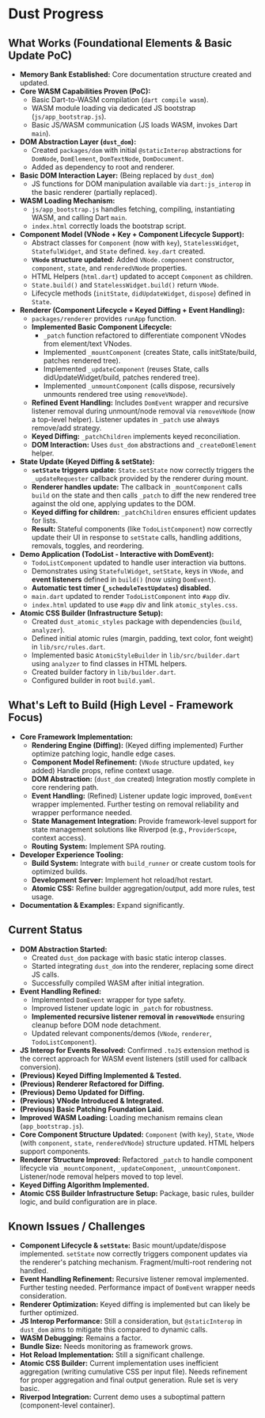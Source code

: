 # Dust Progress

## What Works (Foundational Elements & Basic Update PoC)

- **Memory Bank Established:** Core documentation structure created and updated.
- **Core WASM Capabilities Proven (PoC):**
  - Basic Dart-to-WASM compilation (`dart compile wasm`).
  - WASM module loading via dedicated JS bootstrap (`js/app_bootstrap.js`).
  - Basic JS/WASM communication (JS loads WASM, invokes Dart `main`).
- **DOM Abstraction Layer (`dust_dom`):**
  - Created `packages/dom` with initial `@staticInterop` abstractions for
    `DomNode`, `DomElement`, `DomTextNode`, `DomDocument`.
  - Added as dependency to root and renderer.
- **Basic DOM Interaction Layer:** (Being replaced by `dust_dom`)
  - JS functions for DOM manipulation available via `dart:js_interop` in the
    basic renderer (partially replaced).
- **WASM Loading Mechanism:**
  - `js/app_bootstrap.js` handles fetching, compiling, instantiating WASM, and
    calling Dart `main`.
  - `index.html` correctly loads the bootstrap script.
- **Component Model (VNode + Key + Component Lifecycle Support):**
  - Abstract classes for `Component` (now with `key`), `StatelessWidget`,
    `StatefulWidget`, and `State` defined. `key.dart` created.
  - **`VNode` structure updated:** Added `VNode.component` constructor,
    `component`, `state`, and `renderedVNode` properties.
  - HTML Helpers (`html.dart`) updated to accept `Component` as children.
  - `State.build()` and `StatelessWidget.build()` return `VNode`.
  - Lifecycle methods (`initState`, `didUpdateWidget`, `dispose`) defined in
    `State`.
- **Renderer (Component Lifecycle + Keyed Diffing + Event Handling):**
  - `packages/renderer` provides `runApp` function.
  - **Implemented Basic Component Lifecycle:**
    - `_patch` function refactored to differentiate component VNodes from
      element/text VNodes.
    - Implemented `_mountComponent` (creates State, calls initState/build,
      patches rendered tree).
    - Implemented `_updateComponent` (reuses State, calls didUpdateWidget/build,
      patches rendered tree).
    - Implemented `_unmountComponent` (calls dispose, recursively unmounts
      rendered tree using `removeVNode`).
  - **Refined Event Handling:** Includes `DomEvent` wrapper and recursive
    listener removal during unmount/node removal via `removeVNode` (now a
    top-level helper). Listener updates in `_patch` use always remove/add
    strategy.
  - **Keyed Diffing:** `_patchChildren` implements keyed reconciliation.
  - **DOM Interaction:** Uses `dust_dom` abstractions and `_createDomElement`
    helper.
- **State Update (Keyed Diffing & setState):**
  - **`setState` triggers update:** `State.setState` now correctly triggers the
    `_updateRequester` callback provided by the renderer during mount.
  - **Renderer handles update:** The callback in `_mountComponent` calls `build`
    on the state and then calls `_patch` to diff the new rendered tree against
    the old one, applying updates to the DOM.
  - **Keyed diffing for children:** `_patchChildren` ensures efficient updates
    for lists.
  - **Result:** Stateful components (like `TodoListComponent`) now correctly
    update their UI in response to `setState` calls, handling additions,
    removals, toggles, and reordering.
- **Demo Application (TodoList - Interactive with DomEvent):**
  - `TodoListComponent` updated to handle user interaction via buttons.
  - Demonstrates using `StatefulWidget`, `setState`, keys in `VNode`, and
    **event listeners** defined in `build()` (now using `DomEvent`).
  - **Automatic test timer (`_scheduleTestUpdates`) disabled.**
  - `main.dart` updated to render `TodoListComponent` into `#app` div.
  - `index.html` updated to use `#app` div and link `atomic_styles.css`.
- **Atomic CSS Builder (Infrastructure Setup):**
  - Created `dust_atomic_styles` package with dependencies (`build`,
    `analyzer`).
  - Defined initial atomic rules (margin, padding, text color, font weight) in
    `lib/src/rules.dart`.
  - Implemented basic `AtomicStyleBuilder` in `lib/src/builder.dart` using
    `analyzer` to find classes in HTML helpers.
  - Created builder factory in `lib/builder.dart`.
  - Configured builder in root `build.yaml`.

## What's Left to Build (High Level - Framework Focus)

- **Core Framework Implementation:**
  - **Rendering Engine (Diffing):** (Keyed diffing implemented) Further optimize
    patching logic, handle edge cases.
  - **Component Model Refinement:** (`VNode` structure updated, `key` added)
    Handle props, refine context usage.
  - **DOM Abstraction:** (`dust_dom` created) Integration mostly complete in
    core rendering path.
  - **Event Handling:** (Refined) Listener update logic improved, `DomEvent`
    wrapper implemented. Further testing on removal reliability and wrapper
    performance needed.
  - **State Management Integration:** Provide framework-level support for state
    management solutions like Riverpod (e.g., `ProviderScope`, context access).
  - **Routing System:** Implement SPA routing.
- **Developer Experience Tooling:**
  - **Build System:** Integrate with `build_runner` or create custom tools for
    optimized builds.
  - **Development Server:** Implement hot reload/hot restart.
  - **Atomic CSS:** Refine builder aggregation/output, add more rules, test
    usage.
- **Documentation & Examples:** Expand significantly.

## Current Status

- **DOM Abstraction Started:**
  - Created `dust_dom` package with basic static interop classes.
  - Started integrating `dust_dom` into the renderer, replacing some direct JS
    calls.
  - Successfully compiled WASM after initial integration.
- **Event Handling Refined:**
  - Implemented `DomEvent` wrapper for type safety.
  - Improved listener update logic in `_patch` for robustness.
  - **Implemented recursive listener removal in `removeVNode`** ensuring cleanup
    before DOM node detachment.
  - Updated relevant components/demos (`VNode`, `renderer`,
    `TodoListComponent`).
- **JS Interop for Events Resolved:** Confirmed `.toJS` extension method is the
  correct approach for WASM event listeners (still used for callback
  conversion).
- **(Previous) Keyed Diffing Implemented & Tested.**
- **(Previous) Renderer Refactored for Diffing.**
- **(Previous) Demo Updated for Diffing.**
- **(Previous) VNode Introduced & Integrated.**
- **(Previous) Basic Patching Foundation Laid.**
- **Improved WASM Loading:** Loading mechanism remains clean
  (`app_bootstrap.js`).
- **Core Component Structure Updated:** `Component` (with `key`), `State`,
  `VNode` (with `component`, `state`, `renderedVNode`) structure updated. HTML
  helpers support components.
- **Renderer Structure Improved:** Refactored `_patch` to handle component
  lifecycle via `_mountComponent`, `_updateComponent`, `_unmountComponent`.
  Listener/node removal helpers moved to top level.
- **Keyed Diffing Algorithm Implemented.**
- **Atomic CSS Builder Infrastructure Setup:** Package, basic rules, builder
  logic, and build configuration are in place.

## Known Issues / Challenges

- **Component Lifecycle & `setState`:** Basic mount/update/dispose implemented.
  `setState` now correctly triggers component updates via the renderer's
  patching mechanism. Fragment/multi-root rendering not handled.
- **Event Handling Refinement:** Recursive listener removal implemented. Further
  testing needed. Performance impact of `DomEvent` wrapper needs consideration.
- **Renderer Optimization:** Keyed diffing is implemented but can likely be
  further optimized.
- **JS Interop Performance:** Still a consideration, but `@staticInterop` in
  `dust_dom` aims to mitigate this compared to dynamic calls.
- **WASM Debugging:** Remains a factor.
- **Bundle Size:** Needs monitoring as framework grows.
- **Hot Reload Implementation:** Still a significant challenge.
- **Atomic CSS Builder:** Current implementation uses inefficient aggregation
  (writing cumulative CSS per input file). Needs refinement for proper
  aggregation and final output generation. Rule set is very basic.
- **Riverpod Integration:** Current demo uses a suboptimal pattern
  (component-level container).
